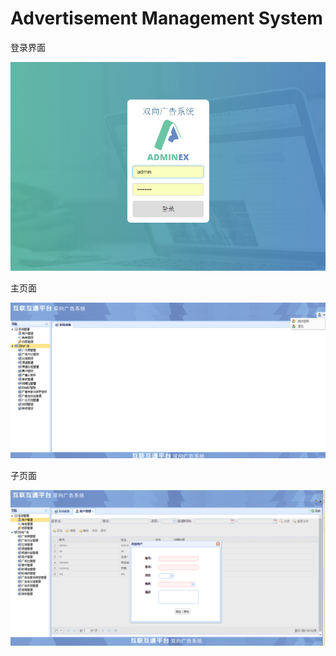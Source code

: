 # Advertisement Management System

登录界面

  ![login](截图\login.png)

主页面

![main](截图\main.png)

子页面

![user](截图\user.png)